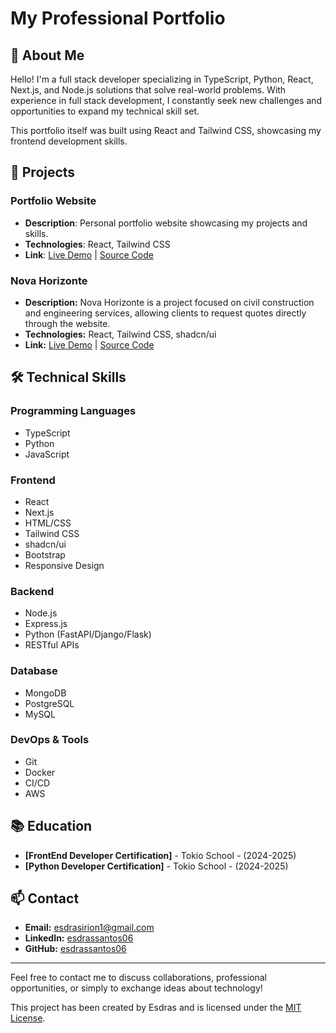 # My Professional Portfolio

## 👋 About Me

Hello! I'm a full stack developer specializing in TypeScript, Python, React, Next.js, and Node.js solutions that solve real-world problems. With experience in full stack development, I constantly seek new challenges and opportunities to expand my technical skill set.

This portfolio itself was built using React and Tailwind CSS, showcasing my frontend development skills.

## 🚀 Projects

### Portfolio Website

- **Description**: Personal portfolio website showcasing my projects and skills.
- **Technologies**: React, Tailwind CSS
- **Link**: [Live Demo](https://www.portfolio-esdrassantos06.site/) | [Source Code](https://github.com/esdrassantos06/portfolio-esdras/)


### Nova Horizonte
- **Description:** Nova Horizonte is a project focused on civil construction and engineering services, allowing clients to request quotes directly through the website.
- **Technologies:** React, Tailwind CSS, shadcn/ui
- **Link:** [Live Demo](https://novahorizonte.vercel.app/) | [Source Code](https://github.com/esdrassantos06/novahorizonte)


## 🛠️ Technical Skills

### Programming Languages
- TypeScript
- Python
- JavaScript

### Frontend
- React
- Next.js
- HTML/CSS
- Tailwind CSS
- shadcn/ui
- Bootstrap
- Responsive Design

### Backend
- Node.js
- Express.js
- Python (FastAPI/Django/Flask)
- RESTful APIs

### Database
- MongoDB
- PostgreSQL
- MySQL

### DevOps & Tools
- Git
- Docker
- CI/CD
- AWS

## 📚 Education

- **[FrontEnd Developer Certification]** - Tokio School - (2024-2025)
- **[Python Developer Certification]** - Tokio School - (2024-2025)

## 📫 Contact

- **Email:** esdrasirion1@gmail.com
- **LinkedIn:** [esdrassantos06](https://www.linkedin.com/in/esdrassantos06/)
- **GitHub:** [esdrassantos06](https://github.com/esdrassantos06)

---

Feel free to contact me to discuss collaborations, professional opportunities, or simply to exchange ideas about technology!

This project has been created by Esdras and is licensed under the [MIT License](LICENSE).
